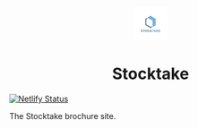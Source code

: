 <p align="center">
  <a href="https://stocktake.io">
    <img alt="Stocktake" src="src/assets/img/stocktake-logo.png" width="60" />
  </a>
</p>
<h1 align="center">
  Stocktake
</h1>

[![Netlify Status](https://api.netlify.com/api/v1/badges/a4549dc0-0b72-4810-9c0d-9ea3cf310786/deploy-status)](https://app.netlify.com/sites/youthful-tereshkova-0f9d74/deploys)

The Stocktake brochure site.
